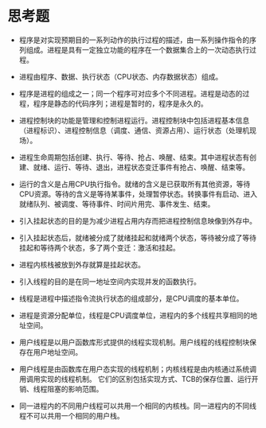 # 思考题

* 程序是对实现预期目的一系列动作的执行过程的描述，由一系列操作指令的序列组成。进程是具有一定独立功能的程序在一个数据集合上的一次动态执行过程。

* 进程由程序、数据、执行状态（CPU状态、内存数据状态）组成。

* 程序是进程的组成之一；同一个程序可对应多个不同进程。进程是动态的过程，程序是静态的代码序列；进程是暂时的，程序是永久的。

* 进程控制块的功能是管理和控制进程运行。进程控制块中包括进程基本信息（进程标识）、进程控制信息（调度、通信、资源占用）、运行状态（处理机现场）。

* 进程生命周期包括创建、执行、等待、抢占、唤醒、结束。其中进程状态有创建、就绪、运行、等待、退出，进程状态变迁事件有抢占、唤醒、结束等。

* 运行的含义是占用CPU执行指令。就绪的含义是已获取所有其他资源，等待CPU资源。等待的含义是等待某事件，处理暂停状态。转换事件有启动、进入就绪队列、被调度、等待事件、时间片用完、事件发生、结束。

* 引入挂起状态的目的是为减少进程占用内存而把进程控制信息映像到外存中。

* 引入挂起状态后，就绪被分成了就绪挂起和就绪两个状态，等待被分成了等待挂起和等待两个状态，多了两个变迁：激活和挂起。

* 进程内核栈被放到外存就算是挂起状态。

* 引入线程的目的是在同一地址空间内实现并发的函数执行。

* 线程是进程中描述指令流执行状态的组成部分，是CPU调度的基本单位。

* 进程是资源分配单位，线程是CPU调度单位，进程内的多个线程共享相同的地址空间。

* 用户线程是以用户函数库形式提供的线程实现机制。用户线程的线程控制块保存在用户地址空间。

* 用户线程是由函数库在用户态实现的线程机制；内核线程是由内核通过系统调用调用实现的线程机制。
它们的区别包括实现方式、TCB的保存位置、运行开销、线程阻塞的影响范围。

* 同一进程内的不同用户线程可以共用一个相同的内核栈。同一进程内的不同线程不可以共用一个相同的用户栈。
